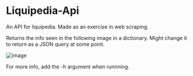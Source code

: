 # Liquipedia-Api

An API for liquipedia. Made as an exercise in web scraping.

Returns the info seen in the following image in a dictionary. Might change it to return as a JSON query at some point.

![image](https://user-images.githubusercontent.com/40571030/178121356-161c5983-04f0-4619-b5ad-cad53330d65c.png)

For more info, add the -h argument when runnning.

